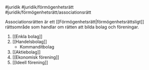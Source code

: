 #juridik #juridik/förmögenhetsrätt #juridik/förmögenhetsrätt/associationsrätt 

Associationsrätten är ett [[Förmögenhetsrätt|förmögenhetsrättsligt]] rättsområde som handlar om rätten att bilda bolag och föreningar.

1. [[Enkla bolag]]
2. [[Handelsbolag]]
	- Kommanditbolag
3. [[Aktiebolag]]
4. [[Ekonomisk förening]]
5. [[Ideell förening]]
